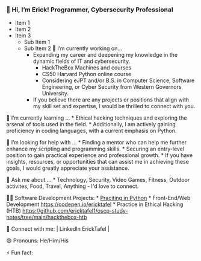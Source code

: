 ### 👋 Hi, I’m Erick! Programmer, Cybersecurity Professional
- Item 1
- Item 2
- Item 3
  - Sub Item 1
  - Sub Item 2
🔭 I’m currently working on...
     * Expanding my career and deepening my knowledge in the dynamic fields of IT and cybersecurity.
       * HackTheBox Machines and courses
       * CS50 Harvard Python online course
       * Considering eJPT and/or B.S. in Computer Science, Software Engineering, or  Cyber Security from Western Governors University.
     * If you believe there are any projects or positions that align with my skill set and expertise, I would be thrilled to connect with you.

🌱 I’m currently learning ...
      * Ethical hacking techniques and exploring the arsenal of tools used in the field.
      * Additionally, I am actively gaining proficiency in coding languages, with a current emphasis on Python.

🤔 I’m looking for help with ...
      * Finding a mentor who can help me further enhance my scripting and programming skills.
      * Securing an entry-level position to gain practical experience and professional growth.
      * If you have insights, resources, or opportunities that can assist me in achieving these goals, I would greatly appreciate your assistance.

💬 Ask me about ...
      * Technology, Security, Video Games, Fitness, Outdoor activites, Food, Travel, Anything - I'd love to connect.
      
👨‍💻 Software Development Projects:
     * [Praciting in Python](https://github.com/ericktafel1/CS50) 
     * Front-End/Web Development https://codepen.io/ericktafel 
     * Practice in Ethical Hacking (HTB) https://github.com/ericktafel1/oscp-study-notes/tree/main/hackthebox-htb 

🤳 Connect with me: | LinkedIn ErickTafel |

😄 Pronouns: He/Him/His

⚡ Fun fact: 

<!--
**ericktafel1/ericktafel1** is a ✨ _special_ ✨ repository because its `README.md` (this file) appears on your GitHub profile.

Here are some ideas to get you started:

- 📺 Popular YouTube Videos (COMING SOON!)

- 🔭 I’m currently working on ...
- 🌱 I’m currently learning ...
- 👯 I’m looking to collaborate on ...
- 🤔 I’m looking for help with ...
- 💬 Ask me about ...
- 📫 How to reach me: ...
- 😄 Pronouns: ...
- ⚡ Fun fact: ...
-->
